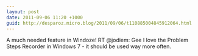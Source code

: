 ```yaml
---
layout: post
date: 2011-09-06 11:20 +1000
guid: http://desparoz.micro.blog/2011/09/06/t110885004845912064.html
---
```

A much needed feature in Windoze! RT @jodiem: Gee I love the Problem Steps Recorder in Windows 7 - it should be used way more often.
